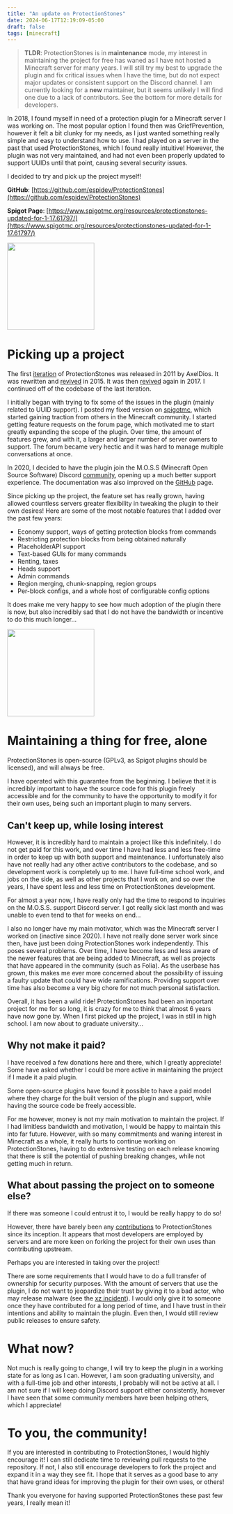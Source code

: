 ```yaml
---
title: "An update on ProtectionStones"
date: 2024-06-17T12:19:09-05:00
draft: false
tags: [minecraft]
---
```


> **TLDR**: ProtectionStones is in **maintenance** mode, my interest in maintaining the project for free has waned as I have not hosted a Minecraft server for many years. I will still try my best to upgrade the plugin and fix critical issues when I have the time, but do not expect major updates or consistent support on the Discord channel. I am currently looking for a **new** maintainer, but it seems unlikely I will find one due to a lack of contributors. See the bottom for more details for developers.

In 2018, I found myself in need of a protection plugin for a Minecraft server I was working on. The most popular option I found then was GriefPrevention, however it felt a bit clunky for my needs, as I just wanted something really simple and easy to understand how to use. I had played on a server in the past that used ProtectionStones, which I found really intuitive! However, the plugin was not very maintained, and had not even been properly updated to support UUIDs until that point, causing several security issues.

I decided to try and pick up the project myself!

**GitHub**: [https://github.com/espidev/ProtectionStones](https://github.com/espidev/ProtectionStones)

**Spigot Page**: [https://www.spigotmc.org/resources/protectionstones-updated-for-1-17.61797/](https://www.spigotmc.org/resources/protectionstones-updated-for-1-17.61797/)

<img src="/images/blog/2024/06/protectionstones.png" width=200px/>

# Picking up a project

The first [iteration](https://dev.bukkit.org/projects/protectionstones) of ProtectionStones was released in 2011 by AxelDios. It was rewritten and [revived](https://www.spigotmc.org/resources/protectionstones.10096/) in 2015. It was then [revived]() again in 2017. I continued off of the codebase of the last iteration.

I initially began with trying to fix some of the issues in the plugin (mainly related to UUID support). I posted my fixed version on [spigotmc](https://www.spigotmc.org/resources/protectionstones-updated-for-1-17.61797/), which started gaining traction from others in the Minecraft community. I started getting feature requests on the forum page, which motivated me to start greatly expanding the scope of the plugin. Over time, the amount of features grew, and with it, a larger and larger number of server owners to support. The forum became very hectic and it was hard to manage multiple conversations at once.

In 2020, I decided to have the plugin join the M.O.S.S (Minecraft Open Source Software) Discord [community](https://discord.gg/cqM96tcJRx), opening up a much better support experience. The documentation was also improved on the [GitHub](https://github.com/espidev/ProtectionStones/wiki) page.

Since picking up the project, the feature set has really grown, having allowed countless servers greater flexibility in tweaking the plugin to their own desires! Here are some of the most notable features that I added over the past few years:

- Economy support, ways of getting protection blocks from commands
- Restricting protection blocks from being obtained naturally
- PlaceholderAPI support
- Text-based GUIs for many commands
- Renting, taxes
- Heads support
- Admin commands
- Region merging, chunk-snapping, region groups
- Per-block configs, and a whole host of configurable config options

It does make me very happy to see how much adoption of the plugin there is now, but also incredibly sad that I do not have the bandwidth or incentive to do this much longer...

<img src="https://bstats.org/signatures/bukkit/protectionstones.svg" width="200px">

# Maintaining a thing for free, alone

ProtectionStones is open-source (GPLv3, as Spigot plugins should be licensed), and will always be free.

I have operated with this guarantee from the beginning. I believe that it is incredibly important to have the source code for this plugin freely accessible and for the community to have the opportunity to modify it for their own uses, being such an important plugin to many servers.

## Can't keep up, while losing interest

However, it is incredibly hard to maintain a project like this indefinitely. I do not get paid for this work, and over time I have had less and less free-time in order to keep up with both support and maintenance. I unfortunately also have not really had any other active contributors to the codebase, and so development work is completely up to me. I have full-time school work, and jobs on the side, as well as other projects that I work on, and so over the years, I have spent less and less time on ProtectionStones development.

For almost a year now, I have really only had the time to respond to inquiries on the M.O.S.S. support Discord server. I got really sick last month and was unable to even tend to that for weeks on end...

I also no longer have my main motivator, which was the Minecraft server I worked on (inactive since 2020). I have not really done server work since then, have just been doing ProtectionStones work independently. This poses several problems. Over time, I have become less and less aware of the newer features that are being added to Minecraft, as well as projects that have appeared in the community (such as Folia). As the userbase has grown, this makes me ever more concerned about the possibility of issuing a faulty update that could have wide ramifications. Providing support over time has also become a very big chore for not much personal satisfaction.

Overall, it has been a wild ride! ProtectionStones had been an important project for me for so long, it is crazy for me to think that almost 6 years have now gone by. When I first picked up the project, I was in still in high school. I am now about to graduate university...

## Why not make it paid?

I have received a few donations here and there, which I greatly appreciate! Some have asked whether I could be more active in maintaining the project if I made it a paid plugin.

Some open-source plugins have found it possible to have a paid model where they charge for the built version of the plugin and support, while having the source code be freely accessible.

For me however, money is not my main motivation to maintain the project. If I had limitless bandwidth and motivation, I would be happy to maintain this into far future. However, with so many commitments and waning interest in Minecraft as a whole, it really hurts to continue working on ProtectionStones, having to do extensive testing on each release knowing that there is still the potential of pushing breaking changes, while not getting much in return.

## What about passing the project on to someone else?

If there was someone I could entrust it to, I would be really happy to do so!

However, there have barely been any [contributions](https://github.com/espidev/ProtectionStones/pulls) to ProtectionStones since its inception. It appears that most developers are employed by servers and are more keen on forking the project for their own uses than contributing upstream.

Perhaps you are interested in taking over the project!

There are some requirements that I would have to do a full transfer of ownership for security purposes. With the amount of servers that use the plugin, I do not want to jeopardize their trust by giving it to a bad actor, who may release malware (see the [xz incident](https://securelist.com/xz-backdoor-story-part-2-social-engineering/112476/)). I would only give it to someone once they have contributed for a long period of time, and I have trust in their intentions and ability to maintain the plugin. Even then, I would still review public releases to ensure safety.

# What now?

Not much is really going to change, I will try to keep the plugin in a working state for as long as I can. However, I am soon graduating university, and with a full-time job and other interests, I probably will not be active at all. I am not sure if I will keep doing Discord support either consistently, however I have seen that some community members have been helping others, which I appreciate!

# To you, the community!

If you are interested in contributing to ProtectionStones, I would highly encourage it! I can still dedicate time to reviewing pull requests to the repository. If not, I also still encourage developers to fork the project and expand it in a way they see fit. I hope that it serves as a good base to any that have grand ideas for improving the plugin for their own uses, or others!

Thank you everyone for having supported ProtectionStones these past few years, I really mean it!
